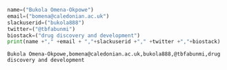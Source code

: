 ```python
name=("Bukola Omena-Okpowe")
email=("bomena@caledonian.ac.uk")
slackuserid=("bukola888")
twitter=("@tbfabunmi")
biostack=("drug discovery and development")
print(name +"," +email + ","+slackuserid +"," +twitter +","+biostack)

```

    Bukola Omena-Okpowe,bomena@caledonian.ac.uk,bukola888,@tbfabunmi,drug discovery and development
    


```python

```
